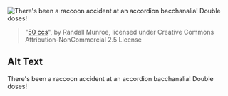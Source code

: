 ![There's been a raccoon accident at an accordion bacchanalia! Double doses!](https://imgs.xkcd.com/comics/50_ccs.png)
> "[50 ccs](https://xkcd.com/1713/)", by Randall Munroe, licensed under Creative Commons Attribution-NonCommercial 2.5 License

## Alt Text
There's been a raccoon accident at an accordion bacchanalia! Double doses!
